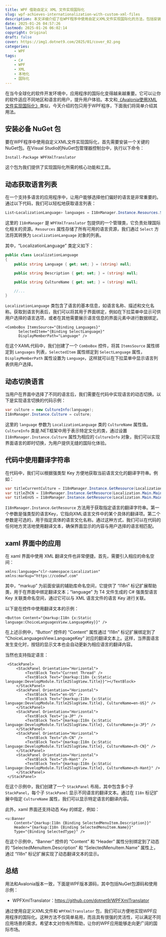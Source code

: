 ```yaml
---
title: WPF 借助自定义 XML 文件实现国际化
slug: wpf-achieves-internationalization-with-custom-xml-files
description: 本文详细介绍了在WPF程序中使用自定义XML文件实现国际化的方法，包括安装必备NuGet包、动态获取语言列表、动态切换语言、在代码和xaml界面中使用翻译字符串等内容，同时提供了源码链接，帮助开发者轻松实现WPF应用的国际化。
date: 2025-01-26 04:57:26
lastmod: 2025-01-26 06:02:14
copyright: Original
draft: false
cover: https://img1.dotnet9.com/2025/01/cover_02.png
categories: 
    - WPF
tags: 
    - C#
    - WPF
    - XML
    - 本地化
    - 国际化
---
```


在当今全球化的软件开发环境中，应用程序的国际化变得越来越重要。它可以让你的软件适应不同地区和语言的用户，提升用户体验。本文和[《Avalonia使用XML文件实现国际化》](https://dotnet9.com/bbs/post/2024/12/avalonia-using-xml-files-for-internationalization)类似，今天介绍的包只用于WPF程序，下面我们将简单介绍其用法。

## 安装必备 NuGet 包

要在WPF程序中使用自定义XML文件实现国际化，首先需要安装一个关键的NuGet包。在Visual Studio的NuGet包管理器控制台中，执行以下命令：

```bash
Install-Package WPFXmlTranslator
```

这个包为我们提供了实现国际化所需的核心功能和工具。

## 动态获取语言列表

在一个支持多语言的应用程序中，让用户能够选择他们偏好的语言是非常重要的。通过以下代码，我们可以轻松地获取语言列表：

```csharp
List<LocalizationLanguage> languages = I18nManager.Instance.Resources.Select(kvp => kvp.Value).ToList();
```

这里的 `I18nManager` 是 `WPFXmlTranslator` 包提供的一个管理类，它负责处理国际化相关的资源。`Resources` 属性存储了所有可用的语言资源，我们通过 `Select` 方法将其转换为 `LocalizationLanguage` 对象的列表。

其中，“LocalizationLanguage” 类定义如下：

```csharp
public class LocalizationLanguage
{
    public string Language { get; set; } = (string) null;

    public string Description { get; set; } = (string) null;

    public string CultureName { get; set; } = (string) null;

    //...
}
```

`LocalizationLanguage` 类包含了语言的基本信息，如语言名称、描述和文化名称。获取到语言列表后，我们可以将其用于界面绑定，例如在下拉菜单中显示可供用户选择的语言选项，或者在其他需要展示语言信息的界面元素中进行数据绑定。

```xaml
<ComboBox ItemsSource="{Binding Languages}"
      SelectedItem="{Binding SelectLanguage}"
      DisplayMemberPath="Language" />
```

在这个XAML代码中，我们创建了一个 `ComboBox` 控件，将其 `ItemsSource` 属性绑定到 `Languages` 列表，`SelectedItem` 属性绑定到 `SelectLanguage` 属性，`DisplayMemberPath` 属性设置为 `Language`，这样就可以在下拉菜单中显示语言列表供用户选择。

## 动态切换语言

当用户在界面中选择了不同的语言后，我们需要在代码中实现语言的动态切换。以下是实现语言切换的代码示例：

```csharp
var culture = new CultureInfo(language);
I18nManager.Instance.Culture = culture;
```

这里的 `language` 参数为 `LocalizationLanguage` 类的 `CultureName` 属性值。`CultureInfo` 类是.NET框架中用于表示特定文化的类，通过设置 `I18nManager.Instance.Culture` 属性为相应的 `CultureInfo` 对象，我们可以实现界面语言的即时切换，为用户提供无缝的国际化体验。

## 代码中使用翻译字符串

在代码中，我们可以根据强类型 Key 方便地获取当前语言文化的翻译字符串。例如：

```csharp
var titleCurrentCulture = I18nManager.Instance.GetResource(Localization.Main.MainView.Title); // 获取当前语言
var titleZhCN = I18nManager.Instance.GetResource(Localization.Main.MainView.Title, "zh-CN");	// 获取中文简体
var titleEnUS = I18nManager.Instance.GetResource(Localization.Main.MainView.Title, "en-US");	// 获取英文
```

`I18nManager.Instance.GetResource` 方法用于获取指定语言的翻译字符串。第一个参数是强类型的语言Key，它指向XML语言文件中的某个具体的翻译项。第二个参数是可选的，用于指定具体的语言文化名称。通过这种方式，我们可以在代码的任何地方灵活地使用翻译文本，确保界面显示的内容与用户选择的语言相匹配。

## xaml 界面中的应用

在 xaml 界面中使用 XML 翻译文件也非常便捷。首先，需要引入相应的命名空间：

```xaml
xmlns:language="clr-namespace:Localization"
xmlns:markup="https://codewf.com"
```

其中，“markup” 为前面安装的辅助库命名空间，它提供了 “I18n” 标记扩展帮助类，用于在界面中绑定翻译文本；“language” 为 T4 文件生成的 C# 强类型语言 Key 关联类命名空间，通过它可以与 XML 语言文件的语言 Key 进行关联。

以下是在控件中使用翻译文本的示例：

```xaml
<Button Content="{markup:I18n {x:Static language:ChoiceLanguagesView.LanguageKey}}" />
```

在上述示例中，“Button” 控件的 “Content” 属性通过 “I18n” 标记扩展绑定到了 “ChoiceLanguagesView.LanguageKey” 对应的翻译文本上。这样，当界面语言发生变化时，按钮的显示文本也会自动更新为相应语言的翻译内容。

当然也支持指定语言：

```xaml
 <StackPanel>
     <StackPanel Orientation="Horizontal">
         <TextBlock Text="Current Thread" />
         <TextBlock Text="{markup:I18n {x:Static language:DevelopModule.Title2SlugView.Title}}"></TextBlock>
     </StackPanel>
     <StackPanel Orientation="Horizontal">
         <TextBlock Text="en-US" />
         <TextBlock Text="{markup:I18n {x:Static language:DevelopModule.Title2SlugView.Title}, CultureName=en-US}" />
     </StackPanel>
     <StackPanel Orientation="Horizontal">
         <TextBlock Text="ja-JP" />
         <TextBlock Text="{markup:I18n {x:Static language:DevelopModule.Title2SlugView.Title}, CultureName=ja-JP}" />
     </StackPanel>
     <StackPanel Orientation="Horizontal">
         <TextBlock Text="zh-CN" />
         <TextBlock Text="{markup:I18n {x:Static language:DevelopModule.Title2SlugView.Title}, CultureName=zh-CN}" />
     </StackPanel>
     <StackPanel Orientation="Horizontal">
         <TextBlock Text="zh-Hant" />
         <TextBlock Text="{markup:I18n {x:Static language:DevelopModule.Title2SlugView.Title}, CultureName=zh-Hant}" />
     </StackPanel>
 </StackPanel>
```

在这个示例中，我们创建了一个 `StackPanel` 布局，其中包含多个子 `StackPanel`，每个子 `StackPanel` 显示不同语言的翻译文本。通过在 `I18n` 标记扩展中指定 `CultureName` 属性，我们可以显示特定语言的翻译内容。

此外，xaml 界面还支持动态 Key 的绑定，例如：

```xaml
<u:Banner
    Content="{markup:I18n {Binding SelectedMenuItem.Description}}"
    Header="{markup:I18n {Binding SelectedMenuItem.Name}}"
    Type="{Binding SelectedType}" />
```

在这个示例中，“Banner” 控件的 “Content” 和 “Header” 属性分别绑定到了动态的 “SelectedMenuItem.Description” 和 “SelectedMenuItem.Name” 属性上，通过 “I18n” 标记扩展实现了动态翻译文本的显示。

## 总结

用法和Avalonia版本一致，下面是WPF版本源码，其中包括NuGet包源码和使用示例：

- WPFXmlTranslator：https://github.com/dotnet9/WPFXmlTranslator

通过使用自定义XML文件和 `WPFXmlTranslator` 包，我们可以方便地实现WPF应用程序的国际化。这种方法不仅简单易用，而且具有很强的灵活性，可以满足不同应用场景的需求。希望本文对你有所帮助，让你的WPF应用能够走向更广阔的国际市场。
